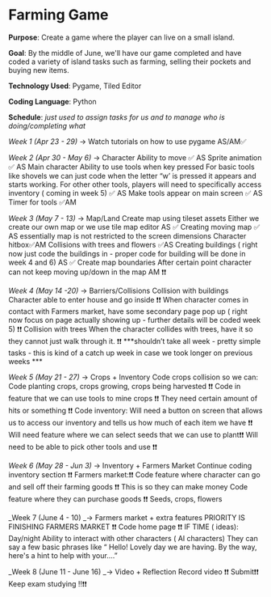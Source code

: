 # Farming Game

__Purpose__: Create a game where the player can live on a small island.

__Goal__: By the middle of June, we'll have our game completed and have coded a variety of island tasks such as farming, selling their pockets and buying new items. 

__Technology Used__: Pygame, Tiled Editor

__Coding Language__: Python

__Schedule__:
*just used to assign tasks for us and to manage who is doing/completing what*

_Week 1 (Apr 23 - 29)_ → Watch tutorials on how to use pygame AS/AM✅

_Week 2 (Apr 30 - May 6)_ → Character
Ability to move  ✅ AS
Sprite animation ✅ AS
Main character
Ability to use tools when key pressed 
For basic tools like shovels we can just code when the letter “w’ is pressed it appears and starts working. For other other tools, players will need to specifically access inventory ( coming in week 5) ✅ AS
Make tools appear on main screen ✅ AS
Timer for tools ✅AM

_Week 3 (May 7 - 13)_  → Map/Land
Create map using tileset assets
Either we create our own map or we use tile map editor  AS ✅
Creating moving map  ✅ AS
 essentially map is not restricted to the screen dimensions 
Character hitbox✅AM
Collisions with trees and flowers ✅AS
Creating buildings ( right now just code the buildings in - proper code for building will be done in week 4 and 6) AS ✅
Create map boundaries 
After certain point character can not keep moving up/down in the map AM ❗❗

_Week 4 (May 14 -20)_ → Barriers/Collisions 
Collision with buildings
Character able to enter house and go inside  ❗❗
When character comes in contact with Farmers market, have some secondary page pop up ( right now focus on page actually showing up - further details will be coded  week 5) ❗❗
Collision with trees
When the character collides with trees, have it so  they cannot just walk through it. ❗❗
***shouldn’t take all week - pretty simple tasks -  this is kind of a catch up week in case we took longer on previous weeks ***

_Week 5 (May 21 - 27)_ → Crops + Inventory 
Code crops collision so we can:
Code planting crops, crops growing, crops being harvested ❗❗
Code in feature that we can use tools to mine crops  ❗❗
They need certain amount of hits or something ❗❗
Code inventory:
Will need a button on screen that allows us to access our inventory and tells us how much of each item we have ❗❗
Will need feature where we can select seeds that we can use to plant❗❗
Will need to be able to pick other tools and use ❗❗

_Week 6 (May 28 - Jun 3)_ →  Inventory + Farmers Market
Continue coding inventory section ❗❗
Farmers market:❗❗
Code feature where character can go and sell off their farming goods ❗❗
This is so they can make money
Code feature where they can purchase goods ❗❗
Seeds, crops, flowers 

_Week 7 (June 4 - 10) _→ Farmers market + extra features 
PRIORITY IS FINISHING FARMERS MARKET ❗❗
Code home page ❗❗
IF TIME ( ideas):
Day/night 
Ability to interact with other characters ( AI characters) 
They can say a few basic phrases like “ Hello! Lovely day we are having. By the way, here's a hint to help with your….” 

_Week 8 (June 11 - June 16) _→ Video + Reflection 
Record video ❗❗
Submit❗❗
Keep exam studying !!❗❗
